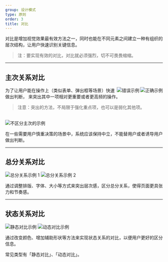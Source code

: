 ```yaml
---
group: 设计模式
type: 原则
order: 3
title: 对比
---
```


对比是增加视觉效果最有效方法之一，同时也能在不同元素之间建立一种有组织的层次结构，让用户快速识别关键信息。

> 注：要实现有效的对比，对比就必须强烈，切不可畏畏缩缩。

---

## 主次关系对比

<ImagePreview>
<img class="preview-img good" align="right" alt="正确示例" src="https://gw.alipayobjects.com/zos/rmsportal/DXDSNzVmrVwVRJCTyaTH.png">
<img class="preview-img bad" align="right" alt="错误示例" src="https://gw.alipayobjects.com/zos/rmsportal/tMlELOuJrJrrYtTAbnlu.png">
</ImagePreview>

为了让用户能在操作上（类似表单、弹出框等场景）快速做出判断， 来突出其中一项相对更重要或者更高频的操作。

> 注意：突出的方法，不局限于强化重点项，也可以是弱化其他项。

<br>

<ImagePreview>
<img class="preview-img" alt="不区分主次的示例" description="「通过」和「驳回」都使用次按钮，系统保持中立。" src="https://gw.alipayobjects.com/zos/rmsportal/gniiMTPEHagxaelGBjAe.png">
</ImagePreview>

在一些需要用户慎重决策的场景中，系统应该保持中立，不能替用户或者诱导用户做出判断。

---

## 总分关系对比

<ImagePreview>
<img class="preview-img" alt="总分关系示例 1" src="https://gw.alipayobjects.com/zos/rmsportal/mGCufzQKHZvViwxAVPPY.png">
</ImagePreview>

<ImagePreview>
<img class="preview-img" alt="总分关系示例 2" src="https://gw.alipayobjects.com/zos/rmsportal/vQrVvLzKbGXbZotcaMVg.png">
</ImagePreview>

通过调整排版、字体、大小等方式来突出层次感，区分总分关系，使得页面更具张力和节奏感。

---

## 状态关系对比

<ImagePreview>
<img class="preview-img" alt="静态对比示例" description="用不同颜色点，来表明不同状态。" src="https://gw.alipayobjects.com/zos/rmsportal/PMVYKxaLBApJFyXAxkHy.png">
</ImagePreview>

<ImagePreview>
<img class="preview-img" alt="动态对比示例" description="鼠标悬停时，该项和其他项呈现出明显不同的视觉效果，响应用户操作。" src="https://gw.alipayobjects.com/zos/rmsportal/WXNjOhgQDMnNoieFrFMP.png">
</ImagePreview>

通过改变颜色、增加辅助形状等方法来实现状态关系的对比，以便用户更好的区分信息。

常见类型有「静态对比」、「动态对比」。
